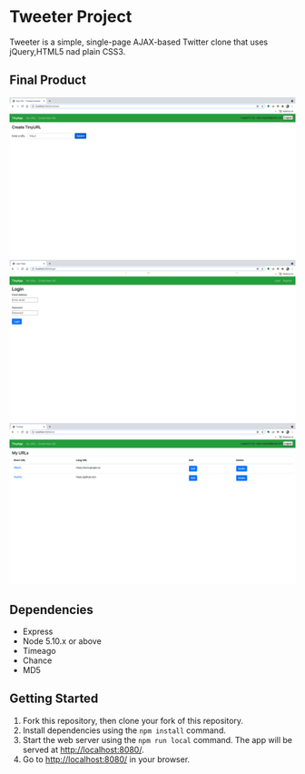 # Tweeter Project

Tweeter is a simple, single-page AJAX-based Twitter clone that uses jQuery,HTML5 nad plain CSS3.

## Final Product

!["screenshot of Create New URL Page"](https://github.com/nakulsapkal/tinyapp/blob/master/docs/Create%20New%20URL%20Page.png?raw=true)
!["screenshot Login Page"](https://github.com/nakulsapkal/tinyapp/blob/master/docs/Login%20Page.png?raw=true)
!["screenshot User's URL Page"](https://github.com/nakulsapkal/tinyapp/blob/master/docs/User's%20URL's%20Page%20.png?raw=true)


## Dependencies

- Express
- Node 5.10.x or above
- Timeago
- Chance
- MD5

## Getting Started

1. Fork this repository, then clone your fork of this repository.
2. Install dependencies using the `npm install` command.
3. Start the web server using the `npm run local` command. The app will be served at <http://localhost:8080/>.
4. Go to <http://localhost:8080/> in your browser.
